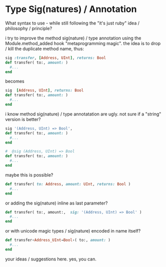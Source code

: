 # Type Sig(natures) / Annotation


What syntax to use - while still following the "it's just ruby" idea / philosophy / principle?


i try to improve the method sig(nature) / type annotation using  the Module.method_added hook "metaprogramming magic". the idea is to drop / kill the duplicate method name, thus:


``` ruby
sig :transfer, [Address, UInt], returns: Bool
def transfer( to:, amount: )
  #...
end
```

becomes

``` ruby
sig  [Address, UInt], returns: Bool
def transfer( to:, amount: )
  #...
end 
```

i know method sig(nature) / type annotatation are ugly.   not sure if a "string" version is better?

``` ruby
sig '(Address, UInt) => Bool', 
def transfer( to:, amount: )
  #...
end 

#  @sig (Address, UInt) => Bool 
def transfer( to:, amount: )
  #...
end 
```

maybe this is possible?

``` ruby
def transfer( to: Address, amount: UInt, returns: Bool )
  #...
end
```

or adding the sig(nature) inline as last parameter? 

``` ruby
def transfer( to:, amount:,  sig: '(Address, UInt) => Bool' )
  #...
end
```

or with unicode magic types / sig(nature) encoded in name itself?

``` ruby
def transfer‹Address_UInt→Bool›( to:, amount: )
  #...
end
```



your ideas / suggestions here. yes, you can.
